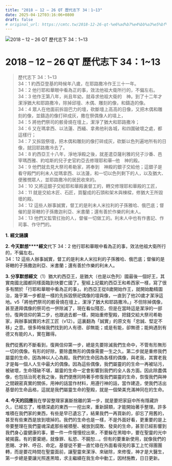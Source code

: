 ```yaml
---
title: "2018 – 12 – 26 QT 歷代志下 34：1~13"
date: 2025-04-12T03:16:06+0800
draft: false
# original_url: https://cmtc.tw/2018-12-26-qt-%e6%ad%b7%e4%bb%a3%e5%bf%97%e4%b8%8b-34%ef%bc%9a113
---
```


![2018 – 12 – 26 QT 歷代志下 34：1\~13](/images/qt.jpg   "2018 – 12 – 26 QT 歷代志下 34：1\~13")

# 2018 – 12 – 26 QT 歷代志下 34：1\~13

> 歷代志下 34：1\~13  
> 34：1 約西亞登基的時候年八歲，在耶路撒冷作王三十一年。  
> 34：2 他行耶和華眼中看為正的事，效法他祖大衛所行的，不偏左右。  
> 34：3 他作王第八年，尚且年幼，就尋求他祖大衛的　神。到了十二年才潔淨猶大和耶路撒冷，除掉邱壇、木偶、雕刻的像，和鑄造的像。  
> 34：4 眾人在他面前拆毀巴力的壇，砍斷壇上高高的日像，又把木偶和雕刻的像，並鑄造的像打碎成灰，撒在祭偶像人的墳上，  
> 34：5 將他們祭司的骸骨燒在壇上，潔淨了猶大和耶路撒冷；  
> 34：6 又在瑪拿西、以法蓮、西緬、拿弗他利各城，和四圍破壞之處，都這樣行；  
> 34：7 又拆毀祭壇，把木偶和雕刻的像打碎成灰，砍斷以色列遍地所有的日像，就回耶路撒冷去了。  
> 34：8 約西亞王十八年，淨地淨殿之後，就差遣亞薩利雅的兒子沙番、邑宰瑪西雅、約哈斯的兒子史官約亞去修理耶和華─他　神的殿。  
> 34：9 他們就去見大祭司希勒家，將奉到　神殿的銀子交給他；這銀子是看守殿門的利未人從瑪拿西、以法蓮，和一切以色列剩下的人，以及猶大、便雅憫眾人，並耶路撒冷的居民收來的。  
> 34：10 又將這銀子交給耶和華殿裏督工的，轉交修理耶和華殿的工匠，  
> 34：11 就是交給木匠、石匠，買鑿成的石頭和架木與棟樑，修猶大王所毀壞的殿。  
> 34：12 這些人辦事誠實，督工的是利未人米拉利的子孫雅哈、俄巴底；督催的是哥轄的子孫撒迦利亞、米書蘭；還有善於作樂的利未人。  
> 34：13 他們又監管扛抬的人，督催一切做工的。利未人中也有作書記、作司事、作守門的。

**1.** **經文誦讀**

**2. 今天默想****經文**代下 34：2 他行耶和華眼中看為正的事，效法他祖大衛所行的，不偏左右。  
34：12 這些人辦事誠實，督工的是利未人米拉利的子孫雅哈、俄巴底；督催的是哥轄的子孫撒迦利亞、米書蘭；還有善於作樂的利未人。

**3. 分享默想經文**（1）猶大約西亞王，是猶大（也是以色列）國最後一個好王，其實南國北國都同樣面臨到快要亡國了。聖經上記載約西亞王和希西家一樣，寫了很多有關於「行耶和華眼中看為正的事」。約西亞王從8歲開始作王，就開始勵精圖治，幾乎第一步都是一樣的先拆毀祭祀偶像的壇與像，一直到了他20歲才潔淨這地。v5「將他們祭司的骸骨燒在壇上，潔淨了猶大和耶路撒冷。」不但除掉偶像，甚至連拜偶像的祭司也一併除滅了，現在看似殘忍，但是在當時這是潔淨的一部份。復興信仰的第二步，也跟過去都一樣，開始重修聖殿，把錢交給大祭司希勒家，與辦事誠實的木匠工匠（v12）。這裏翻為「誠實」的原文有「忠誠、堅定不移」之意。很多時候我們找到的人有德、卻無能；或是有能，卻無德；能夠遇到有德又有能的人，實在難得。

我們從舊約不斷看到，復興信仰第一步，總是先要除滅我們生命中，不管有形無形一切的偶像。有形的好除，要除盡無形的偶像需要一生之久。第二步就是重修我們屬靈的生命，因為神以人心為殿。我們的生命因為各樣的偶像，與老我，其實老我才是每一個人人生中最大的偶像。因為這些偶像，我們屬靈的的生命一再被玷污，被破壞，生命殘破不堪，屬靈的生命一定會影響到我們的全人各方面。因此除盡偶像，也包括治死老我之後，我們便應同時著手修復我們屬靈的生命，恢復我們與神之間親密真實的關係，用神的話當作材料，用遵行神的話，當作建造，使我們活出基督的生命品格，這就是我們屬靈生命的聖殿，就是一個榮美充滿神同在的生命。

**4. 今天的回應**我在學習整理家裏斷捨離的第一步，就是要把家庭中所有隱藏許久，已經忘了，堆積深處的東西一一挖出來，重新歸類，才能開始著手整理。許多堆積在我們家的東西，有些是早已遺忘了，結果我們一再買新的，卻忘了用舊的，甚至有些東西是放到壞掉的。我們的生命也是一樣，不是外面好看，更重要的是上帝要整理在我們靈魂深處那些被積壓、被放到腐敗、發臭的生命，甚至已經影響到我們身心靈健康的事，要一件一件慢慢挖出來，不要躲在黑暗中，要在聖靈的光中被揭露。有的要棄絕，就像罪、私慾、不饒恕…。但有的要重新使用，就像我們的恩賜、才幹、呼召、命定。基督徒不要一直忙碌在外面看得見的事工上忙得團團轉，而是要花時間在聖靈面前，讓聖靈來潔淨、來破除，來修復，神才是大醫生，第一步總是要讓光照進黑暗，求主繼續在我生命中動工，因材施教，日日更新。